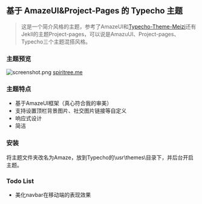 ## 基于 AmazeUI&Project-Pages 的 Typecho 主题
> 这是一个简介风格的主题，参考了AmazeUI和[Typecho-Theme-Meizi](https://github.com/tlerbao/Typecho-Theme-Meizi)还有Jekll的主题Project-pages，可以说是AmazuUI、Project-pages、Typecho三个主题混搭风格。

### 主题预览
![screenshot.png](https://ooo.0o0.ooo/2017/05/14/59184f5167d85.png)
[spiritree.me](https://spiritree.me)

### 主题特点
- 基于AmazeUI框架（真心符合我的审美）
- 支持设置顶栏背景图片、社交图片链接等自定义
- 响应式设计
- 简洁

### 安装
将主题文件夹改名为Amaze，放到Typecho的\usr\themes\目录下，并后台开启主题。

### Todo List
- 美化navbar在移动端的表现效果